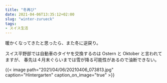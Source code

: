 ```yaml
---
title: "冬再び"
date: 2021-04-06T13:35:12+02:00
slug: "winter-zurueck"
tags:
- スイス生活
---
```

暖かくなってきたと思ったら、また冬に逆戻り。

スイス平野部では自動車のタイヤを交換するのは Ostern と Oktober と言われてますが、
春先は４月末ぐらいまでは雪が降る可能性があるので油断できない。

{{< image
    path="2021/04/06/20210406_073813.jpg"
    caption="Hintergarten"
    caption_on_image="true" >}}